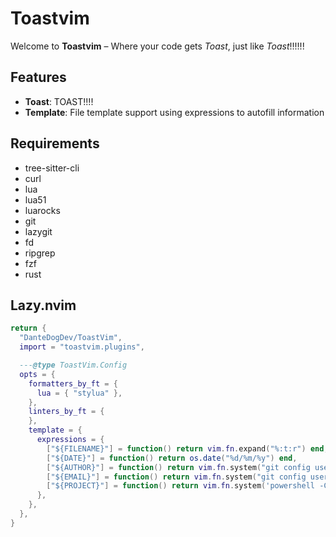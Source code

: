 # Toastvim

Welcome to **Toastvim** – Where your code gets *Toast*, just like *Toast*!!!!!!

## Features

- **Toast**: TOAST!!!!
- **Template**: File template support using expressions to autofill information

## Requirements

- tree-sitter-cli
- curl
- lua
- lua51
- luarocks
- git
- lazygit
- fd
- ripgrep
- fzf
- rust

## Lazy.nvim

```lua
return {
  "DanteDogDev/ToastVim",
  import = "toastvim.plugins",

  ---@type ToastVim.Config
  opts = {
    formatters_by_ft = {
      lua = { "stylua" },
    },
    linters_by_ft = {
    },
    template = {
      expressions = {
        ["${FILENAME}"] = function() return vim.fn.expand("%:t:r") end,
        ["${DATE}"] = function() return os.date("%d/%m/%y") end,
        ["${AUTHOR}"] = function() return vim.fn.system("git config user.name"):gsub("\n", "") end,
        ["${EMAIL}"] = function() return vim.fn.system("git config user.email"):gsub("\n", "") end,
        ["${PROJECT}"] = function() return vim.fn.system('powershell -Command "Split-Path -Leaf (Get-Location)"'):gsub("\n", "") end,
      },
    },
  },
}
```
